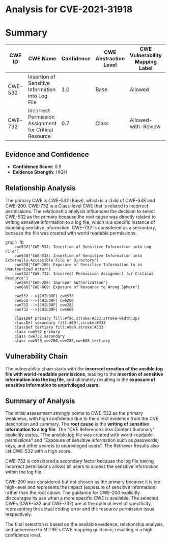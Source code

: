 # Analysis for CVE-2021-31918

# Summary
| CWE ID | CWE Name | Confidence | CWE Abstraction Level | CWE Vulnerability Mapping Label | CWE-Vulnerability Mapping Notes |
|---|---|---|---|---|---|
| CWE-532 | Insertion of Sensitive Information into Log File | 1.0 | Base | Allowed | Primary CWE |
| CWE-732 | Incorrect Permission Assignment for Critical Resource | 0.7 | Class | Allowed-with-Review | Secondary CWE |

## Evidence and Confidence

*   **Confidence Score:** 0.9
*   **Evidence Strength:** HIGH

## Relationship Analysis
The primary CWE is CWE-532 (Base), which is a child of CWE-538 and CWE-200. CWE-732 is a Class-level CWE that is related to incorrect permissions. The relationship analysis influenced the decision to select CWE-532 as the primary because the root cause was directly related to writing sensitive information to a log file, which is a specific instance of exposing sensitive information. CWE-732 is considered as a secondary, because the file was created with world readable permissions.

```mermaid
graph TD
    cwe532["CWE-532: Insertion of Sensitive Information into Log File"]
    cwe538["CWE-538: Insertion of Sensitive Information into Externally-Accessible File or Directory"]
    cwe200["CWE-200: Exposure of Sensitive Information to an Unauthorized Actor"]
    cwe732["CWE-732: Incorrect Permission Assignment for Critical Resource"]
    cwe285["CWE-285: Improper Authorization"]
    cwe668["CWE-668: Exposure of Resource to Wrong Sphere"]

    cwe532 -->|CHILDOF| cwe538
    cwe532 -->|CHILDOF| cwe200
    cwe732 -->|CHILDOF| cwe285
    cwe732 -->|CHILDOF| cwe668
    
    classDef primary fill:#f96,stroke:#333,stroke-width:2px
    classDef secondary fill:#69f,stroke:#333
    classDef tertiary fill:#9e9,stroke:#333
    class cwe532 primary
    class cwe732 secondary
    class cwe538,cwe200,cwe285,cwe668 tertiary
```

## Vulnerability Chain
The vulnerability chain starts with the **incorrect creation of the ansible.log file with world-readable permissions**, leading to the **insertion of sensitive information into the log file**, and ultimately resulting in the **exposure of sensitive information to unprivileged users**.

## Summary of Analysis
The initial assessment strongly points to CWE-532 as the primary weakness, with high confidence due to the direct evidence from the CVE description and summary. The **root cause** is the **writing of sensitive information to a log file**. The "CVE Reference Links Content Summary" explicitly states, "The ansible.log file was created with world-readable permissions" and "Exposure of sensitive information such as passwords, keys, and other secrets to unprivileged users". The Retriever Results also list CWE-532 with a high score.

CWE-732 is considered a secondary factor because the log file having incorrect permissions allows all users to access the sensitive information within the log file.

CWE-200 was considered but not chosen as the primary because it is too high-level and represents the impact (exposure of sensitive information) rather than the root cause. The guidance for CWE-200 explicitly discourages its use when a more specific CWE is available. The selected CWEs (CWE-532 and CWE-732) are at the optimal level of specificity, representing the actual coding error and the resource permission issue respectively.

The final selection is based on the available evidence, relationship analysis, and adherence to MITRE's CWE mapping guidance, resulting in a high confidence level.